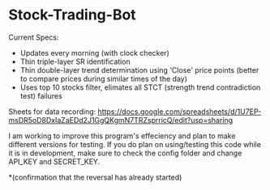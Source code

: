 # Stock-Trading-Bot
Current Specs:
- Updates every morning (with clock checker)
- Thin triple-layer SR identification
- Thin double-layer trend determination using 'Close' price points (better to compare prices during similar times of the day)
- Uses top 10 stocks filter, elimates all STCT (strength trend contradiction test) failures

Sheets for data recording: https://docs.google.com/spreadsheets/d/1U7EP-msDR5oD8DxIaZaEDd2J1GgQKgmN7TRZsprricQ/edit?usp=sharing

I am working to improve this program's effeciency and plan to make different versions for testing. If you do plan on using/testing this code while it is in development, make sure to check the config folder and change API_KEY and SECRET_KEY.

*(confirmation that the reversal has already started)

